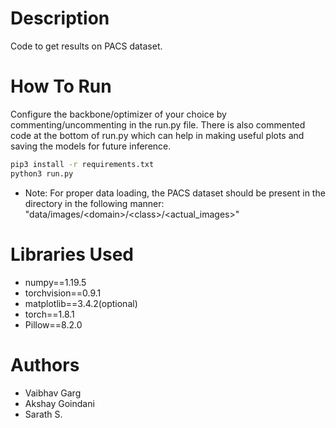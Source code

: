 # Description

Code to get results on PACS dataset.

# How To Run

Configure the backbone/optimizer of your choice by commenting/uncommenting in the run.py file. There is also commented code at the bottom of run.py which can help in making useful plots and saving the models for future inference.

```bash
pip3 install -r requirements.txt
python3 run.py

```

* Note: For proper data loading, the PACS dataset should be present in the directory in the following manner: "data/images/\<domain>/\<class>/\<actual_images>"

# Libraries Used

* numpy==1.19.5
* torchvision==0.9.1
* matplotlib==3.4.2(optional)
* torch==1.8.1
* Pillow==8.2.0

# Authors

* Vaibhav Garg
* Akshay Goindani
* Sarath S.
